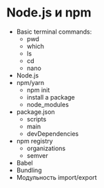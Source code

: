 # Node.js и npm

- Basic terminal commands:
  - pwd
  - which
  - ls
  - cd
  - nano
- Node.js
- npm/yarn
  - npm init
  - install a package
  - node_modules
- package.json
  - scripts
  - main
  - devDependencies
- npm registry
  - organizations
  - semver
- Babel
- Bundling
- Модульность import/export
